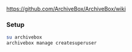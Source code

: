 https://github.com/ArchiveBox/ArchiveBox/wiki

### Setup
```bash
su archivebox
archivebox manage createsuperuser
```